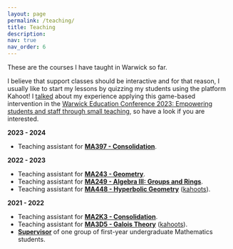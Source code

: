 ```yaml
---
layout: page
permalink: /teaching/
title: Teaching
description: 
nav: true
nav_order: 6
---
```


These are the courses I have taught in Warwick so far.

I believe that support classes should be interactive and for that reason, I usually like to start my lessons by quizzing my students using the platform Kahoot! I <a href="https://alvarogohe.github.io/projects/a_game-based_learning_intervention_for_support_classes_in_mathematics/">talked</a> about my experience applying this game-based intervention in the <a  href="https://warwick.ac.uk/fac/cross_fac/academic-development/education-conference/">Warwick Education Conference 2023: Empowering students and staff through small teaching</a>, so have a look if you are interested.

**2023 - 2024**
<ul>
<li> Teaching assistant for <a style="font-weight:bold" href="https://warwick.ac.uk/fac/sci/maths/currentstudents/ughandbook/year3/ma397/">MA397 - Consolidation</a>.</li>
</ul>

**2022 - 2023**
<ul>
<li> Teaching assistant for <a style="font-weight:bold" href="https://warwick.ac.uk/fac/sci/maths/currentstudents/ughandbook/year2/ma243/">MA243 - Geometry</a>.</li>
<li> Teaching assistant for <a style="font-weight:bold" href="https://warwick.ac.uk/fac/sci/maths/currentstudents/ughandbook/year2/ma268">MA249 - Algebra III: Groups and Rings</a>.</li>
<li>Teaching assistant for <a style="font-weight:bold" href="https://warwick.ac.uk/fac/sci/maths/currentstudents/ughandbook/year4/ma448/">MA448 - Hyperbolic Geometry</a> (<a href="https://create.kahoot.it/course/eed365ad-e402-4eed-bdc0-6cd03ae7c919">kahoots</a>).</li>
</ul>

**2021 - 2022**
<ul>
<li> Teaching assistant for <a style="font-weight:bold" href="https://warwick.ac.uk/fac/sci/maths/currentstudents/ughandbook/year2/ma2k3/">MA2K3 - Consolidation</a>.</li>
<li> Teaching assistant for <a style="font-weight:bold" href="https://warwick.ac.uk/fac/sci/maths/currentstudents/ughandbook/year3/ma3d5/">MA3D5 - Galois Theory</a> (<a href="https://create.kahoot.it/course/e8492261-8fbc-464d-ba6c-fe1876701ace">kahoots</a>).</li>
<li> <a style="font-weight:bold" href="https://warwick.ac.uk/fac/sci/maths/currentstudents/ughandbook/general/support/supervisions/">Supervisor</a> of one group of first-year undergraduate Mathematics students.</li>
</ul>


